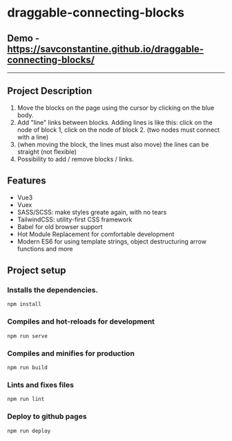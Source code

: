 # draggable-connecting-blocks

## Demo - https://savconstantine.github.io/draggable-connecting-blocks/

-------

## Project Description

1. Move the blocks on the page using the cursor by clicking on the blue body.
2. Add "line" links between blocks. Adding lines is like this: click on the node of block 1, click on the node of block 2. (two nodes must connect with a line)
3. (when moving the block, the lines must also move) the lines can be straight (not flexible)
4. Possibility to add / remove blocks / links.

## Features

* Vue3
* Vuex
* SASS/SCSS: make styles greate again, with no tears
* TailwindCSS: utility-first CSS framework
* Babel for old browser support
* Hot Module Replacement for comfortable development
* Modern ES6 for using template strings, object destructuring arrow functions and more

## Project setup
### Installs the dependencies.
```
npm install
```

### Compiles and hot-reloads for development
```
npm run serve
```

### Compiles and minifies for production
```
npm run build
```

### Lints and fixes files
```
npm run lint
```

### Deploy to github pages
```
npm run deploy
```
